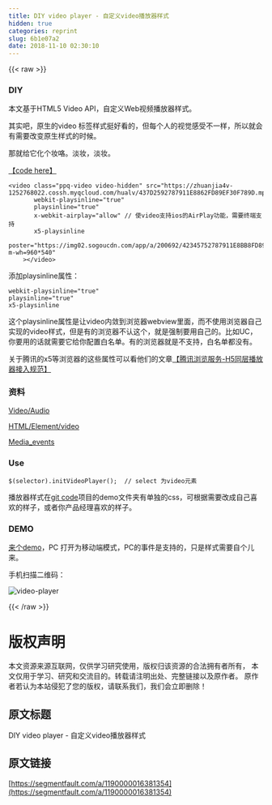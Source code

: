 ```yaml
---
title: DIY video player - 自定义video播放器样式
hidden: true
categories: reprint
slug: 6b1e07a2
date: 2018-11-10 02:30:10
---
```


{{< raw >}}
<h3 id="articleHeader0">DIY</h3><p>&#x672C;&#x6587;&#x57FA;&#x4E8E;HTML5 Video API&#xFF0C;&#x81EA;&#x5B9A;&#x4E49;Web&#x89C6;&#x9891;&#x64AD;&#x653E;&#x5668;&#x6837;&#x5F0F;&#x3002;</p><p>&#x5176;&#x5B9E;&#x5427;&#xFF0C;&#x539F;&#x751F;&#x7684;video &#x6807;&#x7B7E;&#x6837;&#x5F0F;&#x633A;&#x597D;&#x770B;&#x7684;&#xFF0C;&#x4F46;&#x6BCF;&#x4E2A;&#x4EBA;&#x7684;&#x89C6;&#x89C9;&#x611F;&#x53D7;&#x4E0D;&#x4E00;&#x6837;&#xFF0C;&#x6240;&#x4EE5;&#x5C31;&#x4F1A;&#x6709;&#x9700;&#x8981;&#x6539;&#x53D8;&#x539F;&#x751F;&#x6837;&#x5F0F;&#x7684;&#x65F6;&#x5019;&#x3002;</p><p>&#x90A3;&#x5C31;&#x7ED9;&#x5B83;&#x5316;&#x4E2A;&#x5986;&#x54AF;&#x3002;&#x6DE1;&#x5986;&#xFF0C;&#x6DE1;&#x5986;&#x3002;</p><p><a href="https://github.com/xiaohuazheng/videoplayer" rel="nofollow noreferrer" target="_blank">&#x3010;code here&#x3011;</a></p><div class="widget-codetool" style="display:none"><div class="widget-codetool--inner"><span class="selectCode code-tool" data-toggle="tooltip" data-placement="top" title="" data-original-title="&#x5168;&#x9009;"></span> <span type="button" class="copyCode code-tool" data-toggle="tooltip" data-placement="top" data-clipboard-text="&lt;video class=&quot;ppq-video video-hidden&quot; src=&quot;https://zhuanjia4v-1252768022.cossh.myqcloud.com/hualv/437D2592787911E8862FD89EF30F789D.mp4&quot;
       webkit-playsinline=&quot;true&quot;
       playsinline=&quot;true&quot;
       x-webkit-airplay=&quot;allow&quot; // &#x4F7F;video&#x652F;&#x6301;ios&#x7684;AirPlay&#x529F;&#x80FD;&#xFF0C;&#x9700;&#x8981;&#x7EC8;&#x7AEF;&#x652F;&#x6301;
       x5-playsinline 
       poster=&quot;https://img02.sogoucdn.com/app/a/200692/42345752787911E8BB8FD89EF30F789D?m-wh=960*540&quot; 
    &gt;&lt;/video&gt;
" title="" data-original-title="&#x590D;&#x5236;"></span> <span type="button" class="saveToNote code-tool" data-toggle="tooltip" data-placement="top" title="" data-original-title="&#x653E;&#x8FDB;&#x7B14;&#x8BB0;"></span></div></div><pre class="hljs javascript"><code>&lt;video <span class="hljs-class"><span class="hljs-keyword">class</span></span>=<span class="hljs-string">&quot;ppq-video video-hidden&quot;</span> src=<span class="hljs-string">&quot;https://zhuanjia4v-1252768022.cossh.myqcloud.com/hualv/437D2592787911E8862FD89EF30F789D.mp4&quot;</span>
       webkit-playsinline=<span class="hljs-string">&quot;true&quot;</span>
       playsinline=<span class="hljs-string">&quot;true&quot;</span>
       x-webkit-airplay=<span class="hljs-string">&quot;allow&quot;</span> <span class="hljs-comment">// &#x4F7F;video&#x652F;&#x6301;ios&#x7684;AirPlay&#x529F;&#x80FD;&#xFF0C;&#x9700;&#x8981;&#x7EC8;&#x7AEF;&#x652F;&#x6301;</span>
       x5-playsinline 
       poster=<span class="hljs-string">&quot;https://img02.sogoucdn.com/app/a/200692/42345752787911E8BB8FD89EF30F789D?m-wh=960*540&quot;</span> 
    &gt;<span class="xml"><span class="hljs-tag">&lt;/<span class="hljs-name">video</span>&gt;</span></span>
</code></pre><p>&#x6DFB;&#x52A0;playsinline&#x5C5E;&#x6027;&#xFF1A;</p><div class="widget-codetool" style="display:none"><div class="widget-codetool--inner"><span class="selectCode code-tool" data-toggle="tooltip" data-placement="top" title="" data-original-title="&#x5168;&#x9009;"></span> <span type="button" class="copyCode code-tool" data-toggle="tooltip" data-placement="top" data-clipboard-text="webkit-playsinline=&quot;true&quot;
playsinline=&quot;true&quot;
x5-playsinline 
" title="" data-original-title="&#x590D;&#x5236;"></span> <span type="button" class="saveToNote code-tool" data-toggle="tooltip" data-placement="top" title="" data-original-title="&#x653E;&#x8FDB;&#x7B14;&#x8BB0;"></span></div></div><pre class="hljs abnf"><code><span class="hljs-attribute">webkit-playsinline</span>=<span class="hljs-string">&quot;true&quot;</span>
<span class="hljs-attribute">playsinline</span>=<span class="hljs-string">&quot;true&quot;</span>
x5-playsinline 
</code></pre><p>&#x8FD9;&#x4E2A;playsinline&#x5C5E;&#x6027;&#x662F;&#x8BA9;video&#x5185;&#x655B;&#x5230;&#x6D4F;&#x89C8;&#x5668;webview&#x91CC;&#x9762;&#xFF0C;&#x800C;&#x4E0D;&#x4F7F;&#x7528;&#x6D4F;&#x89C8;&#x5668;&#x81EA;&#x5DF1;&#x5B9E;&#x73B0;&#x7684;video&#x6837;&#x5F0F;&#xFF0C;&#x4F46;&#x662F;&#x6709;&#x7684;&#x6D4F;&#x89C8;&#x5668;&#x4E0D;&#x8BA4;&#x8FD9;&#x4E2A;&#xFF0C;&#x5C31;&#x662F;&#x5F3A;&#x5236;&#x8981;&#x7528;&#x81EA;&#x5DF1;&#x7684;&#x3002;&#x6BD4;&#x5982;UC&#xFF0C;&#x4F60;&#x8981;&#x7528;&#x7684;&#x8BDD;&#x5C31;&#x9700;&#x8981;&#x5B83;&#x7ED9;&#x4F60;&#x914D;&#x7F6E;&#x767D;&#x540D;&#x5355;&#x3002;&#x6709;&#x7684;&#x6D4F;&#x89C8;&#x5668;&#x5C31;&#x662F;&#x4E0D;&#x652F;&#x6301;&#xFF0C;&#x767D;&#x540D;&#x5355;&#x90FD;&#x6CA1;&#x6709;&#x3002;</p><p>&#x5173;&#x4E8E;&#x817E;&#x8BAF;&#x7684;x5&#x7B49;&#x6D4F;&#x89C8;&#x5668;&#x7684;&#x8FD9;&#x4E9B;&#x5C5E;&#x6027;&#x53EF;&#x4EE5;&#x770B;&#x4ED6;&#x4EEC;&#x7684;&#x6587;&#x7AE0;<a href="https://x5.tencent.com/tbs/guide/video.html" rel="nofollow noreferrer" target="_blank">&#x3010;&#x817E;&#x8BAF;&#x6D4F;&#x89C8;&#x670D;&#x52A1;-H5&#x540C;&#x5C42;&#x64AD;&#x653E;&#x5668;&#x63A5;&#x5165;&#x89C4;&#x8303;&#x3011;</a></p><h3 id="articleHeader1">&#x8D44;&#x6599;</h3><p><a href="https://developer.mozilla.org/en-US/docs/Learn/HTML/Multimedia_and_embedding/Video_and_audio_content" rel="nofollow noreferrer" target="_blank">Video/Audio</a></p><p><a href="https://developer.mozilla.org/zh-CN/docs/Web/HTML/Element/video" rel="nofollow noreferrer" target="_blank">HTML/Element/video</a></p><p><a href="https://developer.mozilla.org/en-US/docs/Web/Guide/Events/Media_events" rel="nofollow noreferrer" target="_blank">Media_events</a></p><h3 id="articleHeader2">Use</h3><div class="widget-codetool" style="display:none"><div class="widget-codetool--inner"><span class="selectCode code-tool" data-toggle="tooltip" data-placement="top" title="" data-original-title="&#x5168;&#x9009;"></span> <span type="button" class="copyCode code-tool" data-toggle="tooltip" data-placement="top" data-clipboard-text="$(selector).initVideoPlayer();  // select &#x4E3A;video&#x5143;&#x7D20;
" title="" data-original-title="&#x590D;&#x5236;"></span> <span type="button" class="saveToNote code-tool" data-toggle="tooltip" data-placement="top" title="" data-original-title="&#x653E;&#x8FDB;&#x7B14;&#x8BB0;"></span></div></div><pre class="hljs armasm"><code>$(<span class="hljs-keyword">selector).initVideoPlayer(); </span> // <span class="hljs-keyword">select </span>&#x4E3A;video&#x5143;&#x7D20;
</code></pre><p>&#x64AD;&#x653E;&#x5668;&#x6837;&#x5F0F;&#x5728;<a href="https://github.com/xiaohuazheng/videoplayer" rel="nofollow noreferrer" target="_blank">git code</a>&#x9879;&#x76EE;&#x7684;demo&#x6587;&#x4EF6;&#x5939;&#x6709;&#x5355;&#x72EC;&#x7684;css&#xFF0C;&#x53EF;&#x6839;&#x636E;&#x9700;&#x8981;&#x6539;&#x6210;&#x81EA;&#x5DF1;&#x559C;&#x6B22;&#x7684;&#x6837;&#x5B50;&#xFF0C;&#x6216;&#x8005;&#x4F60;&#x4EA7;&#x54C1;&#x7ECF;&#x7406;&#x559C;&#x6B22;&#x7684;&#x6837;&#x5B50;&#x3002;</p><h3 id="articleHeader3">DEMO</h3><p><a href="https://xiaohuazheng.github.io/demos/2018-07-28-video-player-demo.html" rel="nofollow noreferrer" target="_blank">&#x6765;&#x4E2A;demo</a>&#xFF0C;PC &#x6253;&#x5F00;&#x4E3A;&#x79FB;&#x52A8;&#x7AEF;&#x6A21;&#x5F0F;&#xFF0C;PC&#x7684;&#x4E8B;&#x4EF6;&#x662F;&#x652F;&#x6301;&#x7684;&#xFF0C;&#x53EA;&#x662F;&#x6837;&#x5F0F;&#x9700;&#x8981;&#x81EA;&#x4E2A;&#x513F;&#x6765;&#x3002;</p><p>&#x624B;&#x673A;&#x626B;&#x63CF;&#x4E8C;&#x7EF4;&#x7801;&#xFF1A;</p><p><span class="img-wrap"><img data-src="/img/remote/1460000016381357?w=200&amp;h=200" src="https://static.alili.tech/img/remote/1460000016381357?w=200&amp;h=200" alt="video-player" title="video-player" style="cursor:pointer;display:inline"></span></p>
{{< /raw >}}

# 版权声明
本文资源来源互联网，仅供学习研究使用，版权归该资源的合法拥有者所有，
本文仅用于学习、研究和交流目的。转载请注明出处、完整链接以及原作者。
原作者若认为本站侵犯了您的版权，请联系我们，我们会立即删除！

## 原文标题
DIY video player - 自定义video播放器样式

## 原文链接
[https://segmentfault.com/a/1190000016381354](https://segmentfault.com/a/1190000016381354)

